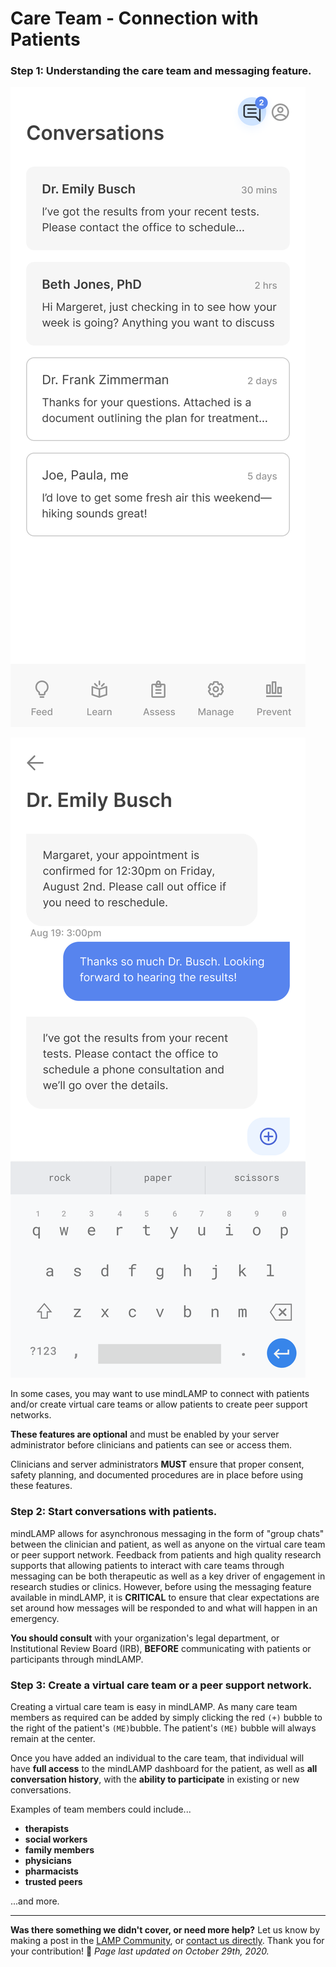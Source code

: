 # Care Team - Connection with Patients

### Step 1: Understanding the care team and messaging feature.

![](../assets/06_Messages1.png)

![](../assets/06_Messages2.png)

In some cases, you may want to use mindLAMP to connect with patients and/or create virtual care teams or allow patients to create peer support networks. 

**These features are optional** and must be enabled by your server administrator before clinicians and patients can see or access them. 

Clinicians and server administrators **MUST** ensure that proper consent, safety planning, and documented procedures are in place before using these features.

### Step 2: Start conversations with patients.

mindLAMP allows for asynchronous messaging in the form of "group chats" between the clinician and patient, as well as anyone on the virtual care team or peer support network. Feedback from patients and high quality research supports that allowing patients to interact with care teams through messaging can be both therapeutic as well as a key driver of engagement in research studies or clinics. However, before using the messaging feature available in mindLAMP, it is **CRITICAL** to ensure that clear expectations are set around how messages will be responded to and what will happen in an emergency. 

**You should consult** with your organization's legal department, or Institutional Review Board (IRB), **BEFORE** communicating with patients or participants through mindLAMP.

### Step 3: Create a virtual care team or a peer support network.

Creating a virtual care team is easy in mindLAMP. As many care team members as required can be added by simply clicking the red `(+)` bubble to the right of the patient's `(ME)`bubble. The patient's `(ME)` bubble will always remain at the center. 

Once you have added an individual to the care team, that individual will have **full access** to the mindLAMP dashboard for the patient, as well as **all conversation history**, with the **ability to participate** in existing or new conversations. 

Examples of team members could include...

- **therapists**
- **social workers**
- **family members**
- **physicians**
- **pharmacists**
- **trusted peers**

...and more. 

---

**Was there something we didn't cover, or need more help?**
Let us know by making a post in the [LAMP Community](https://community.lamp.digital/), or [contact us directly](mailto:team@digitalpsych.org). Thank you for your contribution! 🌟
*Page last updated on October 29th, 2020.*